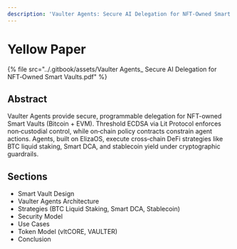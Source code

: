 ```yaml
---
description: 'Vaulter Agents: Secure AI Delegation for NFT-Owned Smart Vaults (July 2025)'
---
```


# Yellow Paper

{% file src="../.gitbook/assets/Vaulter Agents_ Secure AI Delegation for NFT‑Owned Smart Vaults.pdf" %}

## Abstract

Vaulter Agents provide secure, programmable delegation for NFT-owned Smart Vaults (Bitcoin + EVM). Threshold ECDSA via Lit Protocol enforces non‑custodial control, while on‑chain policy contracts constrain agent actions. Agents, built on ElizaOS, execute cross‑chain DeFi strategies like BTC liquid staking, Smart DCA, and stablecoin yield under cryptographic guardrails.

## Sections

- Smart Vault Design
- Vaulter Agents Architecture
- Strategies (BTC Liquid Staking, Smart DCA, Stablecoin)
- Security Model
- Use Cases
- Token Model (vltCORE, VAULTER)
- Conclusion
